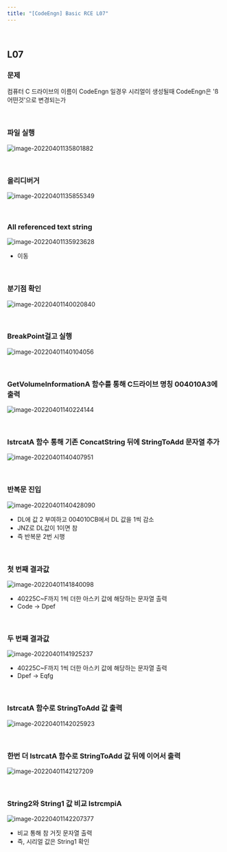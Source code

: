 ```yaml
---
title: "[CodeEngn] Basic RCE L07"
---
```


<br>

## L07

### 문제

컴퓨터 C 드라이브의 이름이 CodeEngn 일경우 시리얼이 생성될때 CodeEngn은 'ß어떤것'으로 변경되는가

<br>

### 파일 실행

![image-20220401135801882](https://raw.githubusercontent.com/EONION-TH3DB/image_repo/main/img/image-20220401135801882.png)

<br>

### 올리디버거

![image-20220401135855349](https://raw.githubusercontent.com/EONION-TH3DB/image_repo/main/img/image-20220401135855349.png)

<br>

### All referenced text string

![image-20220401135923628](https://raw.githubusercontent.com/EONION-TH3DB/image_repo/main/img/image-20220401135923628.png)

- 이동

<br>

### 분기점 확인

![image-20220401140020840](https://raw.githubusercontent.com/EONION-TH3DB/image_repo/main/img/image-20220401140020840.png)

<br>

### BreakPoint걸고 실행

![image-20220401140104056](https://raw.githubusercontent.com/EONION-TH3DB/image_repo/main/img/image-20220401140104056.png)

<br>

### GetVolumeInformationA 함수를 통해 C드라이브 명칭 004010A3에 출력

![image-20220401140224144](https://raw.githubusercontent.com/EONION-TH3DB/image_repo/main/img/image-20220401140224144.png)

<br>

### lstrcatA 함수 통해 기존 ConcatString 뒤에 StringToAdd 문자열 추가

![image-20220401140407951](https://raw.githubusercontent.com/EONION-TH3DB/image_repo/main/img/image-20220401140407951.png)

<br>

### 반복문 진입

![image-20220401140428090](https://raw.githubusercontent.com/EONION-TH3DB/image_repo/main/img/image-20220401140428090.png)

- DL에 값 2 부여하고 004010CB에서 DL 값을 1씩 감소
- JNZ로 DL값이 1이면 참
- 즉 반복문 2번 시행

<br>

### 첫 번째 결과값

![image-20220401141840098](https://raw.githubusercontent.com/EONION-TH3DB/image_repo/main/img/image-20220401141840098.png)

- 40225C~F까지 1씩 더한 아스키 값에 해당하는 문자열 출력
- Code -> Dpef

<br>

### 두 번째 결과값

![image-20220401141925237](https://raw.githubusercontent.com/EONION-TH3DB/image_repo/main/img/image-20220401141925237.png)

- 40225C~F까지 1씩 더한 아스키 값에 해당하는 문자열 출력
- Dpef -> Eqfg

<br>

### lstrcatA 함수로 StringToAdd 값 출력

![image-20220401142025923](https://raw.githubusercontent.com/EONION-TH3DB/image_repo/main/img/image-20220401142025923.png)

<br>

### 한번 더 lstrcatA 함수로 StringToAdd 값 뒤에 이어서 출력

![image-20220401142127209](https://raw.githubusercontent.com/EONION-TH3DB/image_repo/main/img/image-20220401142127209.png)

<br>

### String2와 String1 값 비교 lstrcmpiA

![image-20220401142207377](https://raw.githubusercontent.com/EONION-TH3DB/image_repo/main/img/image-20220401142207377.png)

- 비교 통해 참 거짓 문자열 출력
- 즉, 시리얼 값은 String1 확인